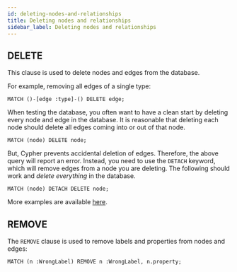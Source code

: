 ```yaml
---
id: deleting-nodes-and-relationships
title: Deleting nodes and relationships
sidebar_label: Deleting nodes and relationships
---
```


## DELETE

This clause is used to delete nodes and edges from the database.

For example, removing all edges of a single type:

```cypher
MATCH ()-[edge :type]-() DELETE edge;
```

When testing the database, you often want to have a clean start by deleting
every node and edge in the database. It is reasonable that deleting each node
should delete all edges coming into or out of that node.

```cypher
MATCH (node) DELETE node;
```

But, Cypher prevents accidental deletion of edges. Therefore, the above
query will report an error. Instead, you need to use the `DETACH` keyword, which
will remove edges from a node you are deleting. The following should work and
*delete everything* in the database.

```cypher
MATCH (node) DETACH DELETE node;
```

More examples are available [here](./clauses/delete.md).

## REMOVE

The `REMOVE` clause is used to remove labels and properties from nodes and
edges:

```cypher
MATCH (n :WrongLabel) REMOVE n :WrongLabel, n.property;
```
